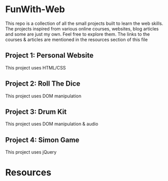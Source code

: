 # FunWith-Web
This repo is a collection of all the small projects built to learn the web skills. The projects inspired from various online courses, websites, blog articles and some are just my own. Feel free to explore them. The links to the courses & articles are mentioned in the resources section of this file

## Project 1: Personal Website
This project uses HTML/CSS 

## Project 2: Roll The Dice
This project uses DOM manipulation

## Project 3: Drum Kit
This project uses DOM manipulation & audio

## Project 4: Simon Game
This project uses jQuery

# Resources